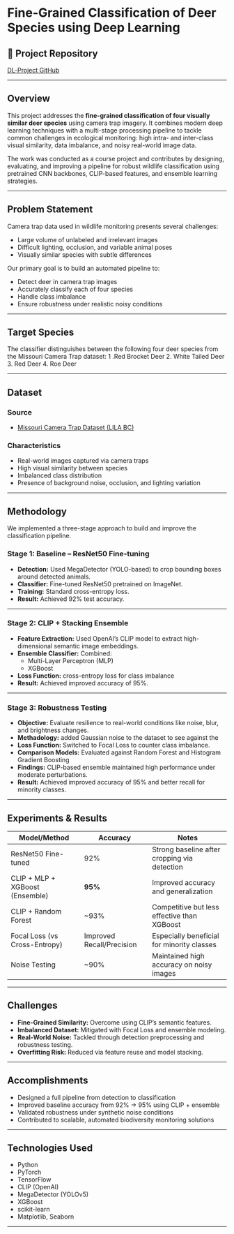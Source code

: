 # Fine-Grained Classification of Deer Species using Deep Learning

## 🔬 Project Repository
[DL-Project GitHub](https://github.com/saadi54humayun/DL-Project)

---

## Overview

This project addresses the **fine-grained classification of four visually similar deer species** using camera trap imagery. It combines modern deep learning techniques with a multi-stage processing pipeline to tackle common challenges in ecological monitoring: high intra- and inter-class visual similarity, data imbalance, and noisy real-world image data.

The work was conducted as a course project and contributes by designing, evaluating, and improving a pipeline for robust wildlife classification using pretrained CNN backbones, CLIP-based features, and ensemble learning strategies.

---

##  Problem Statement

Camera trap data used in wildlife monitoring presents several challenges:
- Large volume of unlabeled and irrelevant images
- Difficult lighting, occlusion, and variable animal poses
- Visually similar species with subtle differences

Our primary goal is to build an automated pipeline to:
- Detect deer in camera trap images
- Accurately classify each of four species
- Handle class imbalance
- Ensure robustness under realistic noisy conditions

---

##  Target Species

The classifier distinguishes between the following four deer species from the Missouri Camera Trap dataset:
1 .Red Brocket Deer 
2. White Tailed Deer 
3. Red Deer 
4. Roe Deer 

---

##  Dataset

### Source
- [Missouri Camera Trap Dataset (LILA BC)](https://lila.science/)

### Characteristics
- Real-world images captured via camera traps
- High visual similarity between species
- Imbalanced class distribution
- Presence of background noise, occlusion, and lighting variation

---

##  Methodology

We implemented a three-stage approach to build and improve the classification pipeline.

###  Stage 1: Baseline – ResNet50 Fine-tuning
- **Detection:** Used MegaDetector (YOLO-based) to crop bounding boxes around detected animals.
- **Classifier:** Fine-tuned ResNet50 pretrained on ImageNet.
- **Training:** Standard cross-entropy loss.
- **Result:** Achieved 92% test accuracy.

---

###  Stage 2: CLIP + Stacking Ensemble
- **Feature Extraction:** Used OpenAI’s CLIP model to extract high-dimensional semantic image embeddings.
- **Ensemble Classifier:** Combined:
  - Multi-Layer Perceptron (MLP)
  - XGBoost
- **Loss Function:** cross-entropy loss for class imbalance
- **Result:** Achieved improved accuracy of 95%.

---

###  Stage 3: Robustness Testing
- **Objective:** Evaluate resilience to real-world conditions like noise, blur, and brightness changes.
- **Methadology:** added Gaussian noise to the dataset to see against the 
- **Loss Function:** Switched to Focal Loss to counter class imbalance.
- **Comparison Models:** Evaluated against Random Forest and Histogram Gradient Boosting
- **Findings:** CLIP-based ensemble maintained high performance under moderate perturbations.
- **Result:** Achieved improved accuracy of 95% and better recall for minority classes.

---

##  Experiments & Results

| Model/Method                      | Accuracy | Notes                                           |
|----------------------------------|----------|-------------------------------------------------|
| ResNet50 Fine-tuned              | 92%      | Strong baseline after cropping via detection    |
| CLIP + MLP + XGBoost (Ensemble)  | **95%**  | Improved accuracy and generalization            |
| CLIP + Random Forest             | ~93%     | Competitive but less effective than XGBoost     |
| Focal Loss (vs Cross-Entropy)    | Improved Recall/Precision | Especially beneficial for minority classes |
| Noise Testing                    | ~90%     | Maintained high accuracy on noisy images        |

---

##  Challenges

- **Fine-Grained Similarity:** Overcome using CLIP’s semantic features.
- **Imbalanced Dataset:** Mitigated with Focal Loss and ensemble modeling.
- **Real-World Noise:** Tackled through detection preprocessing and robustness testing.
- **Overfitting Risk:** Reduced via feature reuse and model stacking.

---

##  Accomplishments

- Designed a full pipeline from detection to classification
- Improved baseline accuracy from 92% → 95% using CLIP + ensemble
- Validated robustness under synthetic noise conditions
- Contributed to scalable, automated biodiversity monitoring solutions

---

## Technologies Used

- Python
- PyTorch
- TensorFlow
- CLIP (OpenAI)
- MegaDetector (YOLOv5)
- XGBoost
- scikit-learn
- Matplotlib, Seaborn

---


